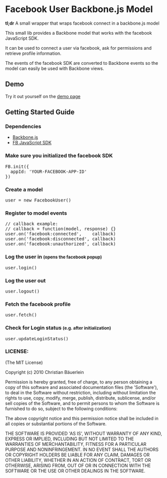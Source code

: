 # Facebook User Backbone.js Model

**tl;dr** A small wrapper that wraps facebook connect in a backbone.js model

This small lib provides a Backbone model that works with the facebook JavaScript SDK.

It can be used to connect a user via facebook, ask for permissions and retrieve profile information.

The events of the facebook SDK are converted to Backbone events so the model can easily be used with Backbone views.

## Demo

Try it out yourself on the [demo page](http://facebook-userjs.fabrik42.5apps.com)

## Getting Started Guide

<h3>Dependencies</h3>

* <a href="http://backbonejs.org">Backbone.js</a></li>
* <a href="https://developers.facebook.com/docs/reference/javascript">FB JavaScript SDK</a>

<h3>Make sure you initialized the facebook SDK</h3>
<pre class="prettyprint linenums">
FB.init({
  appId: 'YOUR-FACEBOOK-APP-ID'
})
</pre>

<h3>Create a model</h3>
<pre class="prettyprint linenums">
user = new FacebookUser()
</pre>

<h3>Register to model events</h3>
<pre class="prettyprint linenums">
// callback example:
// callback = function(model, response) {}
user.on('facebook:connected',    callback)
user.on('facebook:disconnected', callback)
user.on('facebook:unauthorized', callback)
</pre>

<h3>Log the user in <small>(opens the facebook popup)</small></h3>
<pre class="prettyprint linenums">
user.login()
</pre>

<h3>Log the user out</h3>
<pre class="prettyprint linenums">
user.logout()
</pre>

<h3>Fetch the facebook profile</h3>
<pre class="prettyprint linenums">
user.fetch()
</pre>

<h3>Check for Login status <small>(e.g. after initialization)</small></h3>
<pre class="prettyprint linenums">
user.updateLoginStatus()
</pre>

### LICENSE:

(The MIT License)

Copyright (c) 2010 Christian Bäuerlein

Permission is hereby granted, free of charge, to any person obtaining
a copy of this software and associated documentation files (the
'Software'), to deal in the Software without restriction, including
without limitation the rights to use, copy, modify, merge, publish,
distribute, sublicense, and/or sell copies of the Software, and to
permit persons to whom the Software is furnished to do so, subject to
the following conditions:

The above copyright notice and this permission notice shall be
included in all copies or substantial portions of the Software.

THE SOFTWARE IS PROVIDED 'AS IS', WITHOUT WARRANTY OF ANY KIND,
EXPRESS OR IMPLIED, INCLUDING BUT NOT LIMITED TO THE WARRANTIES OF
MERCHANTABILITY, FITNESS FOR A PARTICULAR PURPOSE AND NONINFRINGEMENT.
IN NO EVENT SHALL THE AUTHORS OR COPYRIGHT HOLDERS BE LIABLE FOR ANY
CLAIM, DAMAGES OR OTHER LIABILITY, WHETHER IN AN ACTION OF CONTRACT,
TORT OR OTHERWISE, ARISING FROM, OUT OF OR IN CONNECTION WITH THE
SOFTWARE OR THE USE OR OTHER DEALINGS IN THE SOFTWARE.